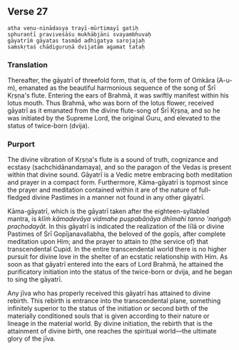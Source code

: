 ## Verse 27

    atha veṇu-ninādasya trayī-mūrtimayī gatiḥ
    sphurantī praviveśāśu mukhābjāni svayambhuvaḥ
    gāyatrīṁ gāyatas tasmād adhigatya sarojajaḥ
    saṁskṛtaś chādiguruṇā dvijatām agamat tataḥ

### Translation

Thereafter, the gāyatrī of threefold form, that is, of the form of Oṁkāra (A-u-m), emanated as the beautiful harmonious sequence of the song of Śrī Kṛṣṇa's flute. Entering the ears of Brahmā, it was swiftly manifest within his lotus mouth. Thus Brahmā, who was born of the lotus flower, received gāyatrī as it emanated from the divine flute-song of Śrī Kṛṣṇa, and so he was initiated by the Supreme Lord, the original Guru, and elevated to the status of twice-born (dvija).

### Purport

The divine vibration of Kṛṣṇa's flute is a sound of truth, cognizance and ecstasy (sachchidānandamaya), and so the paragon of the Vedas is present within that divine sound. Gāyatrī is a Vedic metre embracing both meditation and prayer in a compact form. Furthermore, Kāma-gāyatrī is topmost since the prayer and meditation contained within it are of the nature of full-fledged divine Pastimes in a manner not found in any other gāyatrī.

Kāma-gāyatrī, which is the gāyatrī taken after the eighteen-syllabled mantra, is *klīṁ kāmadevāya vidmahe puṣpabāṇāya dhīmahi tanno 'naṅgaḥ prachodayāt*. In this gāyatrī is indicated the realization of the līlā or divine Pastimes of Śrī Gopījanavallabha, the beloved of the gopīs, after complete meditation upon Him; and the prayer to attain to (the service of) that transcendental Cupid. In the entire transcendental world there is no higher pursuit for divine love in the shelter of an ecstatic relationship with Him. As soon as that gāyatrī entered into the ears of Lord Brahmā, he attained the purificatory initiation into the status of the twice-born or dvija, and he began to sing the gāyatrī.

Any jīva who has properly received this gāyatrī has attained to divine rebirth. This rebirth is entrance into the transcendental plane, something infinitely superior to the status of the initiation or second birth of the materially conditioned souls that is given according to their nature or lineage in the material world. By divine initiation, the rebirth that is the attainment of divine birth, one reaches the spiritual world—the ultimate glory of the jīva.
